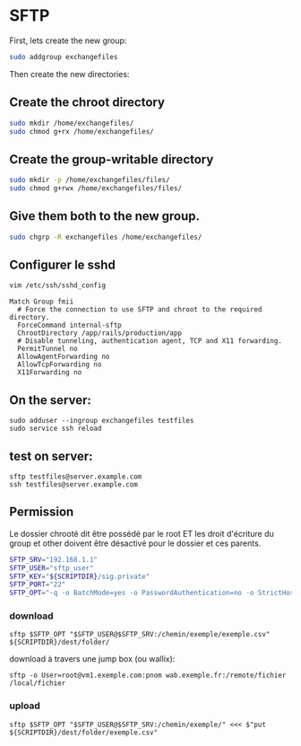 # SFTP

First, lets create the new group:
```bash
sudo addgroup exchangefiles
```
Then create the new directories:

## Create the chroot directory
```bash
sudo mkdir /home/exchangefiles/
sudo chmod g+rx /home/exchangefiles/
```

## Create the group-writable directory
```bash
sudo mkdir -p /home/exchangefiles/files/
sudo chmod g+rwx /home/exchangefiles/files/
```

## Give them both to the new group.
```bash
sudo chgrp -R exchangefiles /home/exchangefiles/
```

## Configurer le sshd
```bash
vim /etc/ssh/sshd_config
```
```
Match Group fmii
  # Force the connection to use SFTP and chroot to the required directory.
  ForceCommand internal-sftp
  ChrootDirectory /app/rails/production/app
  # Disable tunneling, authentication agent, TCP and X11 forwarding.
  PermitTunnel no
  AllowAgentForwarding no
  AllowTcpForwarding no
  X11Forwarding no
```

## On the server:
```
sudo adduser --ingroup exchangefiles testfiles
sudo service ssh reload
```

## test on server:
```
sftp testfiles@server.example.com
ssh testfiles@server.example.com
```


## Permission
Le dossier chrooté dit être possédé par le root ET les droit d'écriture du group et other doivent être désactivé pour le dossier et ces parents.

```bash
SFTP_SRV="192.168.1.1"
SFTP_USER="sftp_user"
SFTP_KEY="${SCRIPTDIR}/sig.private"
SFTP_PORT="22"
SFTP_OPT="-q -o BatchMode=yes -o PasswordAuthentication=no -o StrictHostKeyChecking=no -o CheckHostIP=no -o ConnectTimeout=30 -i $SFTP_KEY -P $SFTP_PORT"
```

### download
```
sftp $SFTP_OPT "$SFTP_USER@$SFTP_SRV:/chemin/exemple/exemple.csv" ${SCRIPTDIR}/dest/folder/
```
download à travers une jump box (ou wallix):
```
sftp -o User=root@vm1.exemple.com:pnom wab.exemple.fr:/remote/fichier /local/fichier
```
### upload
```
sftp $SFTP_OPT "$SFTP_USER@$SFTP_SRV:/chemin/exemple/" <<< $"put ${SCRIPTDIR}/dest/folder/exemple.csv"
```
